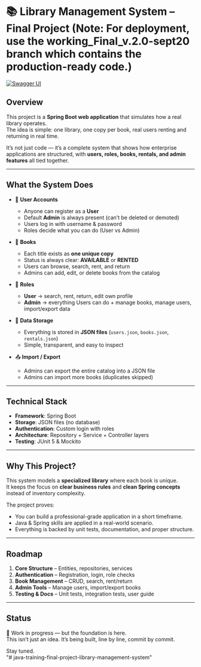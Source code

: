 # 📚 Library Management System – Final Project (Note: For deployment, use the working_Final_v.2.0-sept20 branch which contains the production-ready code.)
[![Swagger UI](https://img.shields.io/badge/API-Docs-green)](https://library-management-system-rasti-production.up.railway.app/swagger-ui/index.html)

## Overview
This project is a **Spring Boot web application** that simulates how a real library operates.  
The idea is simple: one library, one copy per book, real users renting and returning in real time.  

It’s not just code — it’s a complete system that shows how enterprise applications are structured, with **users, roles, books, rentals, and admin features** all tied together.

---

## What the System Does
- 👤 **User Accounts**
  - Anyone can register as a **User**
  - Default **Admin** is always present (can’t be deleted or demoted)
  - Users log in with username & password  
  - Roles decide what you can do (User vs Admin)

- 📖 **Books**
  - Each title exists as **one unique copy**  
  - Status is always clear: **AVAILABLE** or **RENTED**  
  - Users can browse, search, rent, and return  
  - Admins can add, edit, or delete books from the catalog  

- 🔑 **Roles**
  - **User** → search, rent, return, edit own profile  
  - **Admin** → everything Users can do + manage books, manage users, import/export data  

- 📂 **Data Storage**
  - Everything is stored in **JSON files** (`users.json`, `books.json`, `rentals.json`)  
  - Simple, transparent, and easy to inspect  

- 📤 **Import / Export**
  - Admins can export the entire catalog into a JSON file  
  - Admins can import more books (duplicates skipped)  

---

## Technical Stack
- **Framework**: Spring Boot  
- **Storage**: JSON files (no database)  
- **Authentication**: Custom login with roles  
- **Architecture**: Repository + Service + Controller layers  
- **Testing**: JUnit 5 & Mockito  

---

## Why This Project?
This system models a **specialized library** where each book is unique.  
It keeps the focus on **clear business rules** and **clean Spring concepts** instead of inventory complexity.  

The project proves:  
- You can build a professional-grade application in a short timeframe.  
- Java & Spring skills are applied in a real-world scenario.  
- Everything is backed by unit tests, documentation, and proper structure.  

---

## Roadmap
1. **Core Structure** – Entities, repositories, services  
2. **Authentication** – Registration, login, role checks  
3. **Book Management** – CRUD, search, rent/return  
4. **Admin Tools** – Manage users, import/export books  
5. **Testing & Docs** – Unit tests, integration tests, user guide  

---

## Status
🚀 Work in progress — but the foundation is here.  
This isn’t just an idea. It’s being built, line by line, commit by commit.  

Stay tuned.  
"# java-training-final-project-library-management-system" 
